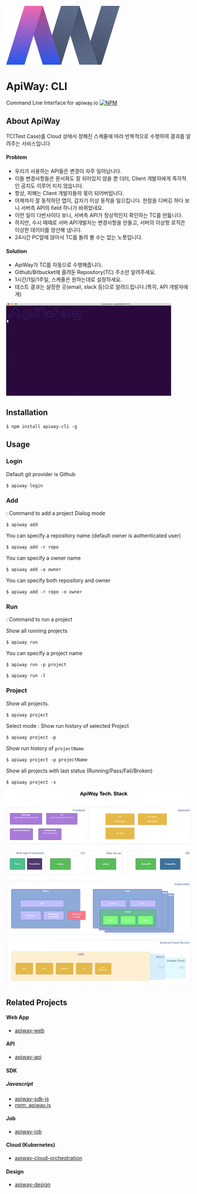![logo](https://github.com/ApiWay/apiway-design/blob/master/img/logo.png)
# ApiWay: CLI
Command Line Interface for apiway.io
[![NPM](https://nodei.co/npm/apiway-cli.png)](https://nodei.co/npm/apiway-cli/)

## About ApiWay
TC(Test Case)를 Cloud 상에서 정해진 스케줄에 따라 반복적으로 수행하여 결과를 알려주는 서비스입니다
#### Problem
* 우리가 사용하는 API들은 변경이 자주 일어납니다.
* 이들 변경사항들은 문서화도 잘 되어있지 않을 뿐 더러, Client 개발자에게 즉각적인 공지도 이루어 지지 않습니다.
* 항상, 피해는 Client 개발자들의 몫이 되어버립니다.
* 어제까지 잘 동작하던 앱이, 갑자기 이상 동작을 일으킵니다.  한참을 디버깅 하다 보니 서버측 API의 field 하나가 바뀌었네요.
* 이런 일이 다반사이다 보니, 서버측 API가 정상적인지 확인하는 TC를 만듧니다.
* 하지만, 수시 때때로 서버 API개발자는 변경사항을 만들고, 서버의 이상항 로직은 이상한 데이터를 양산해 냅니다.
* 24시간 PC앞에 앉아서 TC를 돌려 볼 수는 없는 노릇입니다.
#### Solution
* ApiWay가 TC를 자동으로 수행해줍니다.
* Github/Bitbucket에 올려둔 Repository(TC) 주소만 알려주세요.
* 1시간/1일/1주일, 스케줄은 원하는데로 설정하세요.
* 테스트 결과는 설정한 곳(email, slack 등)으로 알려드립니다.(특히, API 개발자에게)


![ApiWay CLI](https://github.com/ApiWay/apiway-cli/blob/master/docs/img/apiway-cli.gif)

## Installation
```shell
$ npm install apiway-cli -g
```

## Usage
### Login
Default git provider is Github
```shell
$ apiway login
```
### Add
: Command to add a project
Dialog mode
```shell
$ apiway add
```
You can specify a repository name
(default owner is authenticated user)
```shell
$ apiway add -r repo
```
You can specify a owner name
```shell
$ apiway add -o owner
```
You can specify both repository and owner
```shell
$ apiway add -r repo -o owner
```

### Run
: Command to run a project

Show all running projects
```shell
$ apiway run 
```
You can specify a project name
```shell
$ apiway run -p project
```

```shell
$ apiway run -l
```
### Project
Show all projects.
```shell
$ apiway project
```
Select mode : Show run history of selected Project
```shell
$ apiway project -p
```
Show run history of `projectName`
```shell
$ apiway project -p projectName
```
Show all projects with last status (Running/Pass/Fail/Broken)
```shell
$ apiway project -s
```

![ApiWay Tech. Stack](https://github.com/ApiWay/apiway-cli/blob/master/docs/img/apiway_tech_stack.png)


## Related Projects
#### Web App
* [apiway-web](https://github.com/ApiWay/apiway-web)
#### API
* [apiway-api](https://github.com/ApiWay/apiway-api)
#### SDK
##### Javascript
* [apiway-sdk-js](https://github.com/ApiWay/apiway-sdk-js)
* [npm: apiway.js](https://www.npmjs.com/package/apiway.js)
#### Job
* [apiway-job](https://github.com/ApiWay/apiway-job)
#### Cloud (Kubernetes)
* [apiway-cloud-orchestration](https://github.com/ApiWay/apiway-cloud-orchestration)
#### Design
* [apiway-design](https://github.com/ApiWay/apiway-design)
